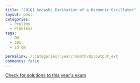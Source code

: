 ```yaml
---
title: "J01Q1 &ndash; Excitation of a Harmonic Oscillator"
layout: post
categories:
  - Prelims
  - Problems
tags:
  - QM
  - J01
  - 1d qm

permalink: /:categories/:year/:month/Q1:output_ext
comments: false
---
```

<object data="2001J1Q.pdf" type="application/pdf" width="100%" height="500"></object>
<div class="message"><a href='https://princetonprelim.com/prelim/6/'>Check for solutions to this year's exam</a></div>